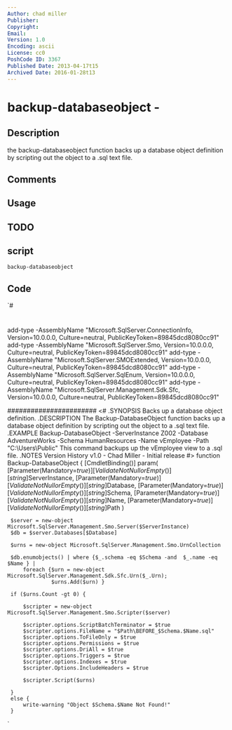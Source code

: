 ```yaml
---
Author: chad miller
Publisher: 
Copyright: 
Email: 
Version: 1.0
Encoding: ascii
License: cc0
PoshCode ID: 3367
Published Date: 2013-04-17t15
Archived Date: 2016-01-28t13
---
```


# backup-databaseobject - 

## Description

the backup-databaseobject function backs up a database object definition by scripting out the object to a .sql text file.

## Comments



## Usage



## TODO



## script

`backup-databaseobject`

## Code

`#
 #
 add-type -AssemblyName "Microsoft.SqlServer.ConnectionInfo, Version=10.0.0.0, Culture=neutral, PublicKeyToken=89845dcd8080cc91"
 add-type -AssemblyName "Microsoft.SqlServer.Smo, Version=10.0.0.0, Culture=neutral, PublicKeyToken=89845dcd8080cc91"
 add-type -AssemblyName "Microsoft.SqlServer.SMOExtended, Version=10.0.0.0, Culture=neutral, PublicKeyToken=89845dcd8080cc91"
 add-type -AssemblyName "Microsoft.SqlServer.SqlEnum, Version=10.0.0.0, Culture=neutral, PublicKeyToken=89845dcd8080cc91"
 add-type -AssemblyName "Microsoft.SqlServer.Management.Sdk.Sfc, Version=10.0.0.0, Culture=neutral, PublicKeyToken=89845dcd8080cc91"
 
 
 #######################
 <#
 .SYNOPSIS
 Backs up a database object definition.
 .DESCRIPTION
 The Backup-DatabaseObject function backs up a database object definition by scripting out the object to a .sql text file.
 .EXAMPLE
 Backup-DatabaseObject -ServerInstance Z002 -Database AdventureWorks -Schema HumanResources -Name vEmployee -Path "C:\Users\Public"
 This command backups up the vEmployee view to a .sql file.
 .NOTES 
 Version History 
 v1.0   - Chad Miller - Initial release 
 #>
 function Backup-DatabaseObject
 {
     [CmdletBinding()]
     param(
     [Parameter(Mandatory=$true)]
     [ValidateNotNullorEmpty()]
     [string]$ServerInstance,
     [Parameter(Mandatory=$true)]
     [ValidateNotNullorEmpty()]
     [string]$Database,
     [Parameter(Mandatory=$true)]
     [ValidateNotNullorEmpty()]
     [string]$Schema,
     [Parameter(Mandatory=$true)]
     [ValidateNotNullorEmpty()]
     [string]$Name,
     [Parameter(Mandatory=$true)]
     [ValidateNotNullorEmpty()]
     [string]$Path
     )
     
     $server = new-object Microsoft.SqlServer.Management.Smo.Server($ServerInstance)
     $db = $server.Databases[$Database]
 
     $urns = new-object Microsoft.SqlServer.Management.Smo.UrnCollection
 
     $db.enumobjects() | where {$_.schema -eq $Schema -and  $_.name -eq $Name } |
         foreach {$urn = new-object Microsoft.SqlServer.Management.Sdk.Sfc.Urn($_.Urn);
                  $urns.Add($urn) }
 
     if ($urns.Count -gt 0) {
         
         $scripter = new-object Microsoft.SqlServer.Management.Smo.Scripter($server)
         
         $scripter.options.ScriptBatchTerminator = $true
         $scripter.options.FileName = "$Path\BEFORE_$Schema.$Name.sql"
         $scripter.options.ToFileOnly = $true
         $scripter.options.Permissions = $true
         $scripter.options.DriAll = $true
         $scripter.options.Triggers = $true
         $scripter.options.Indexes = $true
         $scripter.Options.IncludeHeaders = $true
         
         $scripter.Script($urns)
         
     }
     else {
         write-warning "Object $Schema.$Name Not Found!"
     }
 
`

